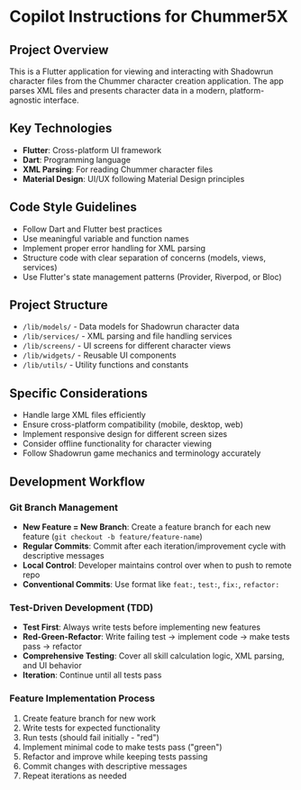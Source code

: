 # Copilot Instructions for Chummer5X

<!-- Use this file to provide workspace-specific custom instructions to Copilot. For more details, visit https://code.visualstudio.com/docs/copilot/copilot-customization#_use-a-githubcopilotinstructionsmd-file -->

## Project Overview
This is a Flutter application for viewing and interacting with Shadowrun character files from the Chummer character creation application. The app parses XML files and presents character data in a modern, platform-agnostic interface.

## Key Technologies
- **Flutter**: Cross-platform UI framework
- **Dart**: Programming language
- **XML Parsing**: For reading Chummer character files
- **Material Design**: UI/UX following Material Design principles

## Code Style Guidelines
- Follow Dart and Flutter best practices
- Use meaningful variable and function names
- Implement proper error handling for XML parsing
- Structure code with clear separation of concerns (models, views, services)
- Use Flutter's state management patterns (Provider, Riverpod, or Bloc)

## Project Structure
- `/lib/models/` - Data models for Shadowrun character data
- `/lib/services/` - XML parsing and file handling services
- `/lib/screens/` - UI screens for different character views
- `/lib/widgets/` - Reusable UI components
- `/lib/utils/` - Utility functions and constants

## Specific Considerations
- Handle large XML files efficiently
- Ensure cross-platform compatibility (mobile, desktop, web)
- Implement responsive design for different screen sizes
- Consider offline functionality for character viewing
- Follow Shadowrun game mechanics and terminology accurately

## Development Workflow
### Git Branch Management
- **New Feature = New Branch**: Create a feature branch for each new feature (`git checkout -b feature/feature-name`)
- **Regular Commits**: Commit after each iteration/improvement cycle with descriptive messages
- **Local Control**: Developer maintains control over when to push to remote repo
- **Conventional Commits**: Use format like `feat:`, `test:`, `fix:`, `refactor:`

### Test-Driven Development (TDD)
- **Test First**: Always write tests before implementing new features
- **Red-Green-Refactor**: Write failing test → implement code → make tests pass → refactor
- **Comprehensive Testing**: Cover all skill calculation logic, XML parsing, and UI behavior
- **Iteration**: Continue until all tests pass

### Feature Implementation Process
1. Create feature branch for new work
2. Write tests for expected functionality
3. Run tests (should fail initially - "red")
4. Implement minimal code to make tests pass ("green")
5. Refactor and improve while keeping tests passing
6. Commit changes with descriptive messages
7. Repeat iterations as needed
